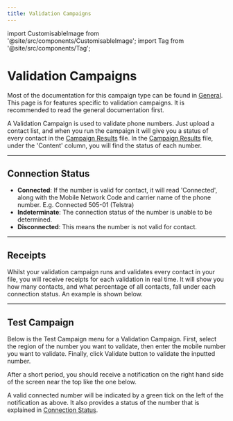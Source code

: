 ```yaml
---
title: Validation Campaigns
---
```


import CustomisableImage from '@site/src/components/CustomisableImage';
import Tag from '@site/src/components/Tag';


# Validation Campaigns

Most of the documentation for this campaign type can be found in [General](./general). This page is for features specific to validation campaigns. It is recommended to read the general documentation first. 

A Validation Campaign is used to validate phone numbers. Just upload a contact list, and when you run the campaign it will give you a status of every contact in the [Campaign Results](./general#campaign-results) file. In the [Campaign Results](./general#campaign-results) file, under the 'Content' column, you will find the status of each number. 

---

## Connection Status

- **Connected**: If the number is valid for contact, it will read 'Connected', along with the Mobile Network Code and carrier name of the phone number. E.g. Connected 505-01 (Telstra)
- **Indeterminate**: The connection status of the number is unable to be determined.
- **Disconnected**: This means the number is not valid for contact.

---

## Receipts

Whilst your validation campaign runs and validates every contact in your file, you will receive receipts for each validation in real time. It will show you how many contacts, and what percentage of all contacts, fall under each connection status. An example is shown below.

<CustomisableImage src="/img/campaign-validation-receipts.png" alt="Validation Campaign Receipts"/>


---

## Test Campaign

Below is the Test Campaign menu for a Validation Campaign. First, select the region of the number you want to validate, then enter the mobile number you want to validate. Finally, click <Tag colour="#1582d8" borderColour="#1582d8" fontColour="#FFFFFF">Validate</Tag> button to validate the inputted number.

<CustomisableImage src="/img/campaign-validation-test.png" alt="Validation Campaign Test Menu"/>

After a short period, you should receive a notification on the right hand side of the screen near the top like the one below.

<CustomisableImage src="/img/campaign-validate-test-two.png" alt="Validation Campaign Test Notification"/>

A valid connected number will be indicated by a green tick on the left of the notification as above. It also provides a status of the number that is explained in [Connection Status](#connection-status).